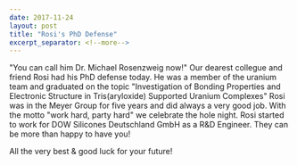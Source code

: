 ```yaml
---
date: 2017-11-24
layout: post
title: "Rosi's PhD Defense"
excerpt_separator: <!--more-->
---
```


"You can call him Dr. Michael Rosenzweig now!" 
Our dearest collegue and friend Rosi had his PhD defense today. 
He was a member of the uranium team and graduated on the topic "Investigation of Bonding Properties and Electronic Structure in Tris(aryloxide) Supported Uranium Complexes"
Rosi was in the Meyer Group for five years and did always a very good job. 
With the motto "work hard, party hard" we celebrate the hole night. 
Rosi started to work for DOW Silicones Deutschland GmbH as a R&D Engineer.
They can be more than happy to have you!

All the very best & good luck for your future! 



<!--more-->